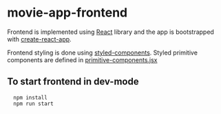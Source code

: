 # movie-app-frontend

Frontend is implemented using [React](https://reactjs.org/) library and the app is bootstrapped with [create-react-app](https://create-react-app.dev/).

Frontend styling is done using [styled-components](https://styled-components.com/). Styled primitive components are defined in [primitive-components.jsx](./src/components/primitive-components.jsx)

## To start frontend in dev-mode

```
  npm install
  npm run start
```
